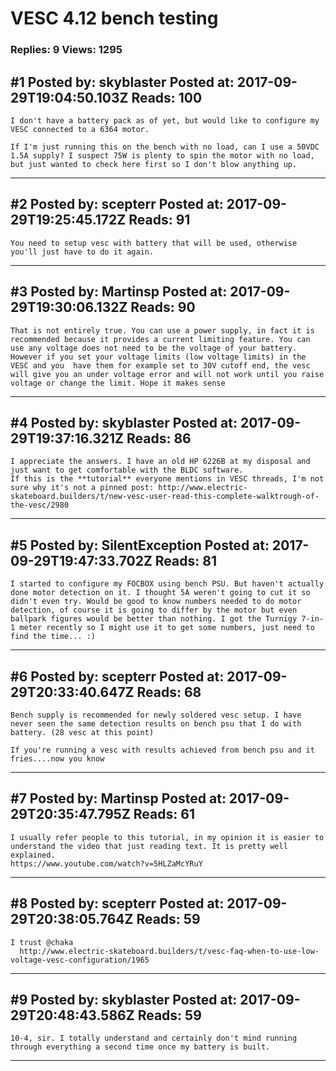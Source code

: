 # VESC 4.12 bench testing

### Replies: 9 Views: 1295

## \#1 Posted by: skyblaster Posted at: 2017-09-29T19:04:50.103Z Reads: 100

```
I don't have a battery pack as of yet, but would like to configure my VESC connected to a 6364 motor.

If I'm just running this on the bench with no load, can I use a 50VDC 1.5A supply? I suspect 75W is plenty to spin the motor with no load, but just wanted to check here first so I don't blow anything up.
```

---
## \#2 Posted by: scepterr Posted at: 2017-09-29T19:25:45.172Z Reads: 91

```
You need to setup vesc with battery that will be used, otherwise you'll just have to do it again.
```

---
## \#3 Posted by: Martinsp Posted at: 2017-09-29T19:30:06.132Z Reads: 90

```
That is not entirely true. You can use a power supply, in fact it is recommended because it provides a current limiting feature. You can use any voltage does not need to be the voltage of your battery. However if you set your voltage limits (low voltage limits) in the VESC and you  have them for example set to 30V cutoff end, the vesc will give you an under voltage error and will not work until you raise voltage or change the limit. Hope it makes sense
```

---
## \#4 Posted by: skyblaster Posted at: 2017-09-29T19:37:16.321Z Reads: 86

```
I appreciate the answers. I have an old HP 6226B at my disposal and just want to get comfortable with the BLDC software.
If this is the **tutorial** everyone mentions in VESC threads, I'm not sure why it's not a pinned post: http://www.electric-skateboard.builders/t/new-vesc-user-read-this-complete-walktrough-of-the-vesc/2980
```

---
## \#5 Posted by: SilentException Posted at: 2017-09-29T19:47:33.702Z Reads: 81

```
I started to configure my FOCBOX using bench PSU. But haven't actually done motor detection on it. I thought 5A weren't going to cut it so didn't even try. Would be good to know numbers needed to do motor detection, of course it is going to differ by the motor but even ballpark figures would be better than nothing. I got the Turnigy 7-in-1 meter recently so I might use it to get some numbers, just need to find the time... :)
```

---
## \#6 Posted by: scepterr Posted at: 2017-09-29T20:33:40.647Z Reads: 68

```
Bench supply is recommended for newly soldered vesc setup. I have never seen the same detection results on bench psu that I do with battery. (28 vesc at this point)

If you're running a vesc with results achieved from bench psu and it fries....now you know
```

---
## \#7 Posted by: Martinsp Posted at: 2017-09-29T20:35:47.795Z Reads: 61

```
I usually refer people to this tutorial, in my opinion it is easier to understand the video that just reading text. It is pretty well explained.
https://www.youtube.com/watch?v=5HLZaMcYRuY
```

---
## \#8 Posted by: scepterr Posted at: 2017-09-29T20:38:05.764Z Reads: 59

```
I trust @chaka
  http://www.electric-skateboard.builders/t/vesc-faq-when-to-use-low-voltage-vesc-configuration/1965
```

---
## \#9 Posted by: skyblaster Posted at: 2017-09-29T20:48:43.586Z Reads: 59

```
10-4, sir. I totally understand and certainly don't mind running through everything a second time once my battery is built.
```

---
